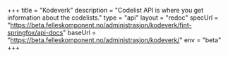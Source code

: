 +++
title = "Kodeverk"
description = "Codelist API is where you get information about the codelists."
type = "api"
layout = "redoc"
specUrl = "https://beta.felleskomponent.no/administrasjon/kodeverk/fint-springfox/api-docs"
baseUrl = "https://beta.felleskomponent.no/administrasjon/kodeverk/"
env = "beta"
+++
